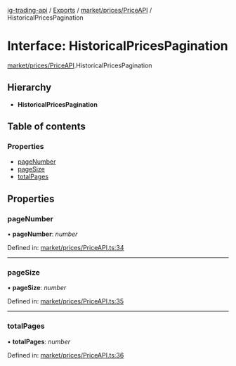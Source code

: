 [ig-trading-api](../README.md) / [Exports](../modules.md) / [market/prices/PriceAPI](../modules/market_prices_priceapi.md) / HistoricalPricesPagination

# Interface: HistoricalPricesPagination

[market/prices/PriceAPI](../modules/market_prices_priceapi.md).HistoricalPricesPagination

## Hierarchy

- **HistoricalPricesPagination**

## Table of contents

### Properties

- [pageNumber](market_prices_priceapi.historicalpricespagination.md#pagenumber)
- [pageSize](market_prices_priceapi.historicalpricespagination.md#pagesize)
- [totalPages](market_prices_priceapi.historicalpricespagination.md#totalpages)

## Properties

### pageNumber

• **pageNumber**: _number_

Defined in: [market/prices/PriceAPI.ts:34](https://github.com/bennycode/ig-trading-api/blob/76cc822/src/market/prices/PriceAPI.ts#L34)

---

### pageSize

• **pageSize**: _number_

Defined in: [market/prices/PriceAPI.ts:35](https://github.com/bennycode/ig-trading-api/blob/76cc822/src/market/prices/PriceAPI.ts#L35)

---

### totalPages

• **totalPages**: _number_

Defined in: [market/prices/PriceAPI.ts:36](https://github.com/bennycode/ig-trading-api/blob/76cc822/src/market/prices/PriceAPI.ts#L36)
